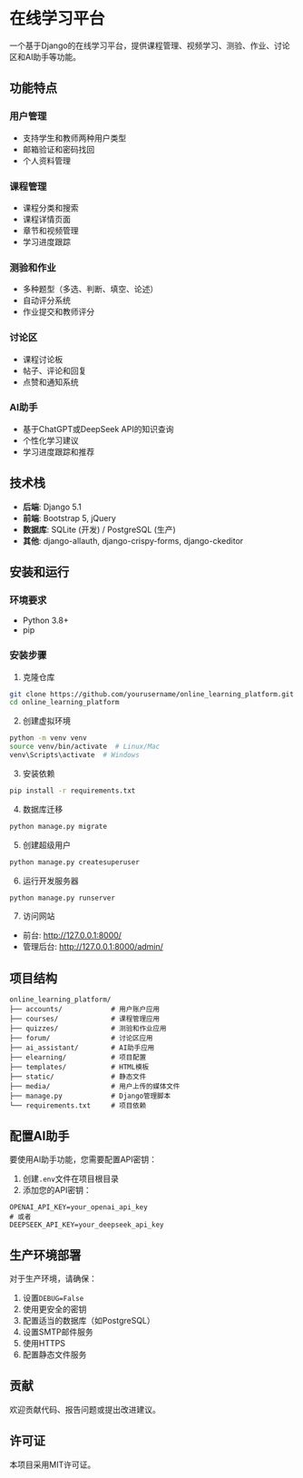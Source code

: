 # 在线学习平台

一个基于Django的在线学习平台，提供课程管理、视频学习、测验、作业、讨论区和AI助手等功能。

## 功能特点

### 用户管理
- 支持学生和教师两种用户类型
- 邮箱验证和密码找回
- 个人资料管理

### 课程管理
- 课程分类和搜索
- 课程详情页面
- 章节和视频管理
- 学习进度跟踪

### 测验和作业
- 多种题型（多选、判断、填空、论述）
- 自动评分系统
- 作业提交和教师评分

### 讨论区
- 课程讨论板
- 帖子、评论和回复
- 点赞和通知系统

### AI助手
- 基于ChatGPT或DeepSeek API的知识查询
- 个性化学习建议
- 学习进度跟踪和推荐

## 技术栈

- **后端**: Django 5.1
- **前端**: Bootstrap 5, jQuery
- **数据库**: SQLite (开发) / PostgreSQL (生产)
- **其他**: django-allauth, django-crispy-forms, django-ckeditor

## 安装和运行

### 环境要求
- Python 3.8+
- pip

### 安装步骤

1. 克隆仓库
```bash
git clone https://github.com/yourusername/online_learning_platform.git
cd online_learning_platform
```

2. 创建虚拟环境
```bash
python -m venv venv
source venv/bin/activate  # Linux/Mac
venv\Scripts\activate  # Windows
```

3. 安装依赖
```bash
pip install -r requirements.txt
```

4. 数据库迁移
```bash
python manage.py migrate
```

5. 创建超级用户
```bash
python manage.py createsuperuser
```

6. 运行开发服务器
```bash
python manage.py runserver
```

7. 访问网站
- 前台: http://127.0.0.1:8000/
- 管理后台: http://127.0.0.1:8000/admin/

## 项目结构

```
online_learning_platform/
├── accounts/            # 用户账户应用
├── courses/             # 课程管理应用
├── quizzes/             # 测验和作业应用
├── forum/               # 讨论区应用
├── ai_assistant/        # AI助手应用
├── elearning/           # 项目配置
├── templates/           # HTML模板
├── static/              # 静态文件
├── media/               # 用户上传的媒体文件
├── manage.py            # Django管理脚本
└── requirements.txt     # 项目依赖
```

## 配置AI助手

要使用AI助手功能，您需要配置API密钥：

1. 创建`.env`文件在项目根目录
2. 添加您的API密钥：
```
OPENAI_API_KEY=your_openai_api_key
# 或者
DEEPSEEK_API_KEY=your_deepseek_api_key
```

## 生产环境部署

对于生产环境，请确保：

1. 设置`DEBUG=False`
2. 使用更安全的密钥
3. 配置适当的数据库（如PostgreSQL）
4. 设置SMTP邮件服务
5. 使用HTTPS
6. 配置静态文件服务

## 贡献

欢迎贡献代码、报告问题或提出改进建议。

## 许可证

本项目采用MIT许可证。